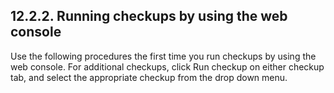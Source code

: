 ## 12.2.2. Running checkups by using the web console

Use the following procedures the first time you run checkups by using the web console. For additional checkups, click Run checkup on either checkup tab, and select the appropriate checkup from the drop down menu.

